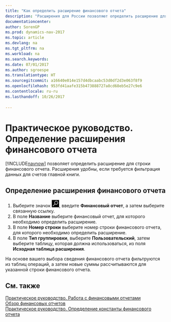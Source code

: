 ```yaml
---
title: "Как определить расширение финансового отчета"
description: "Расширения для России позволяют определить расширение для строки финансового отчета. Расширения удобны, если требуется фильтрация данных для счетов главной книги."
documentationcenter: 
author: SorenGP
ms.prod: dynamics-nav-2017
ms.topic: article
ms.devlang: na
ms.tgt_pltfrm: na
ms.workload: na
ms.search.keywords: 
ms.date: 07/01/2017
ms.author: sgroespe
ms.translationtype: HT
ms.sourcegitcommit: a16640e014e157d4dbcaabc53d0df2d3e063f8f9
ms.openlocfilehash: 953fd41aafe315b473888727a8cd68eb5e27c9e6
ms.contentlocale: ru-ru
ms.lasthandoff: 10/26/2017

---
```

# <a name="how-to-define-an-account-schedule-extension"></a>Практическое руководство. Определение расширения финансового отчета
[!INCLUDE[navnow](../../includes/navnow_md.md)] позволяет определить расширение для строки финансового отчета. Расширения удобны, если требуется фильтрация данных для счетов главной книги.  

## <a name="to-define-an-account-schedule-extension"></a>Определение расширения финансового отчета  

1.  Выберите значок ![Поиск страницы или отчета](../../media/ui-search/search_small.png "Значок поиска страницы или отчета"), введите **Финансовый отчет**, а затем выберите связанную ссылку.  
2.  В поле **Название** выберите финансовый отчет, для которого необходимо определить расширение.  
3.  В поле **Номер строки** выберите номер строки финансового отчета, для которого необходимо определить расширение.  
4.  В поле **Тип группировки**, выберите **Пользовательский**, затем выберите таблицу, которая должна использоваться, из поля **Исходная таблица расширения**.  

На основе вашего выбора сведения финансового отчета фильтруются из таблиц операций, а затем новые суммы рассчитываются для указанной строки финансового отчета.  

## <a name="see-also"></a>См. также  
 [Практическое руководство. Работа с финансовыми отчетами](../../bi-how-work-account-schedule.md)   
 [Обзор финансовых отчетов](account-schedules-overview.md)   
 [Практическое руководство. Определение константы финансового отчета](how-to-define-an-account-schedule-constant.md)

